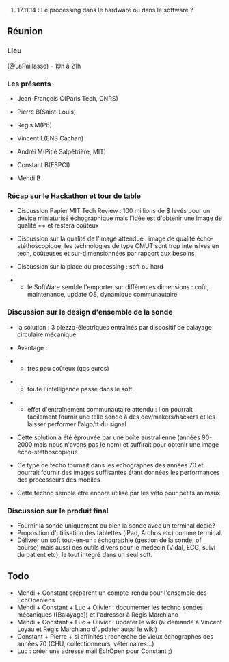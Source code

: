 1.  17.11.14 : Le processing dans le hardware ou dans le software ?

Réunion
-------

### Lieu

(@LaPaillasse) - 19h à 21h

### Les présents

-   Jean-François C(Paris Tech, CNRS)

<!-- -->

-   Pierre B(Saint-Louis)

<!-- -->

-   Régis M(P6)

<!-- -->

-   Vincent L(ENS Cachan)

<!-- -->

-   Andréi M(Pitié Salpêtrière, MIT)

<!-- -->

-   Constant B(ESPCI)

<!-- -->

-   Mehdi B

### Récap sur le Hackathon et tour de table

-   Discussion Papier MIT Tech Review : 100 millions de \$ levés pour un
    device miniaturisé échographique mais l'idée est d'obtenir une image
    de qualité ++ et restera coûteux

<!-- -->

-   Discussion sur la qualité de l'image attendue : image de qualité
    écho-stéthoscopique, les technologies de type CMUT sont trop
    intensives en tech, coûteuses et sur-dimensionnées par rapport aux
    besoins

<!-- -->

-   Discussion sur la place du processing : soft ou hard

<!-- -->

-   -   le SoftWare semble l'emporter sur différentes dimensions : coût,
        maintenance, update OS, dynamique communautaire

### Discussion sur le design d'ensemble de la sonde

-   la solution : 3 piezzo-électriques entraînés par dispositif de
    balayage circulaire mécanique

<!-- -->

-   Avantage :

<!-- -->

-   -   très peu coûteux (qqs euros)

<!-- -->

-   -   toute l'intelligence passe dans le soft

<!-- -->

-   -   effet d'entraînement communautaire attendu : l'on pourrait
        facilement fournir une telle sonde à des dev/makers/hackers et
        les laisser performer l'algo/tt du signal

<!-- -->

-   Cette solution a été éprouvée par une boîte australienne (années
    90-2000 mais nous n'avons pas le nom) et suffirait pour obtenir une
    image écho-stéthoscopique

<!-- -->

-   Ce type de techo tournait dans les échographes des années 70 et
    pourrait fournir des images suffisantes étant données les
    performances des processeurs des mobiles

<!-- -->

-   Cette techno semble être encore utilisé par les véto pour petits
    animaux

### Discussion sur le produit final

-   Fournir la sonde uniquement ou bien la sonde avec un terminal dédié?
-   Proposition d'utilisation des tablettes (iPad, Archos etc)
    comme terminal.
-   Délivrer un soft tout-en-un : échographie (gestion de la sonde,
    of course) mais aussi des outils divers pour le médecin (Vidal, ECG,
    suivi du patient etc), le tout intégré dans un seul soft.

Todo
----

-   Mehdi + Constant préparent un compte-rendu pour l'ensemble des
    EchOpeniens
-   Mehdi + Constant + Luc + Olivier : documenter les techno sondes
    mécaniques (\[Balayage\]) et l'adresser à Régis Marchiano
-   Mehdi + Constant + Luc + Olivier : updater le wiki (ai demandé à
    Vincent Loyau et Régis Marchiano d'updater aussi le wiki)
-   Constant + Pierre + si affinités : recherche de vieux échographes
    des années 70 (CHU, collectionneurs, vétérinaires...)
-   Luc : créer une adresse mail EchOpen pour Constant ;)
